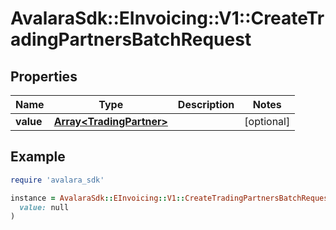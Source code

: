 # AvalaraSdk::EInvoicing::V1::CreateTradingPartnersBatchRequest

## Properties

| Name | Type | Description | Notes |
| ---- | ---- | ----------- | ----- |
| **value** | [**Array&lt;TradingPartner&gt;**](TradingPartner.md) |  | [optional] |

## Example

```ruby
require 'avalara_sdk'

instance = AvalaraSdk::EInvoicing::V1::CreateTradingPartnersBatchRequest.new(
  value: null
)
```

